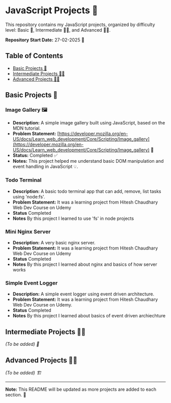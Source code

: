 # JavaScript Projects 🚀

This repository contains my JavaScript projects, organized by difficulty level: Basic 👶, Intermediate 🧑‍💻, and Advanced 👨‍🎓.

**Repository Start Date:** 27-02-2025 📅

## Table of Contents

- [Basic Projects 👶](#basic-projects-👶)
- [Intermediate Projects 🧑‍💻](#intermediate-projects-🧑‍💻)
- [Advanced Projects 👨‍🎓](#advanced-projects-👨‍🎓)

## Basic Projects 👶

### Image Gallery 🖼️

-   **Description:** A simple image gallery built using JavaScript, based on the MDN tutorial.
-   **Problem Statement:** [https://developer.mozilla.org/en-US/docs/Learn_web_development/Core/Scripting/Image_gallery](https://developer.mozilla.org/en-US/docs/Learn_web_development/Core/Scripting/Image_gallery) 🔗
-   **Status:** Completed ✅
-   **Notes:** This project helped me understand basic DOM manipulation and event handling in JavaScript 💡.

### Todo Terminal 

-   **Description:** A basic todo terminal app that can add, remove, list tasks using 'node:fs'.
-   **Problem Statement:** It was a learning project from Hitesh Chaudhary Web Dev Course on Udemy
-   **Status** Completed 
-   **Notes** By this project I learned to use 'fs' in node projects


### Mini Nginx Server

-   **Description:** A very basic nginx server.
-   **Problem Statement:** It was a learning project from Hitesh Chaudhary Web Dev Course on Udemy
-   **Status** Completed 
-   **Notes** By this project I learned about nginx and basics of how server works


### Simple Event Logger

-   **Description:** A simple event logger using event driven architecture.
-   **Problem Statement:** It was a learning project from Hitesh Chaudhary Web Dev Course on Udemy.
-   **Status** Completed 
-   **Notes** By this project I learned about basics of event driven archiechture

## Intermediate Projects 🧑‍💻

*(To be added) 🚧*

## Advanced Projects 👨‍🎓

*(To be added) 🏗️*

---

**Note:** This README will be updated as more projects are added to each section. 📝
